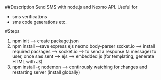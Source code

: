 ##Description
Send SMS with node.js and Nexmo API.
Useful for
  * sms verifications
  * sms code generations etc.


#Steps

1. npm init --> create package.json
2. npm install --save express ejs nexmo body-parser socket.io --> install required packages
                --> socket.io --> to send a response (a message) to user, once sms sent
                --> ejs --> embedded js (for templating, generate HTML with JS)
3. npm install -g nodemon --> continously watching for changes and restarting server (install globally)